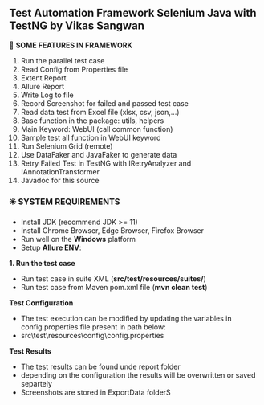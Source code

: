 
## Test Automation Framework Selenium Java with TestNG by Vikas Sangwan

🔆 **SOME FEATURES IN FRAMEWORK**

1. Run the parallel test case
2. Read Config from Properties file
3. Extent Report
4. Allure Report
5. Write Log to file
6. Record Screenshot  for failed and passed  test case
7. Read data test from Excel file (xlsx, csv, json,...)
8. Base function in the package: utils, helpers
9. Main Keyword: WebUI (call common function)
10. Sample test all function in WebUI keyword
11. Run Selenium Grid (remote)
12. Use DataFaker and JavaFaker to generate data
13. Retry Failed Test in TestNG with IRetryAnalyzer and IAnnotationTransformer
14. Javadoc for this source

### ✳️ **SYSTEM REQUIREMENTS**

- Install JDK (recommend JDK >= 11)
- Install Chrome Browser, Edge Browser, Firefox Browser
- Run well on the **Windows** platform
- Setup **Allure ENV**:


**1. Run the test case**

- Run test case in suite XML (**src/test/resources/suites/**)
- Run test case from Maven pom.xml file
  (**mvn clean test**)


**Test Configuration**

- The test execution can be modified by updating the variables in config.properties file present in path below:
- src\test\resources\config\config.properties



**Test Results**

- The test results can be found unde report folder
- depending on the configuration the results will be overwritten or saved separtely
- Screenshots are stored in ExportData folderS
